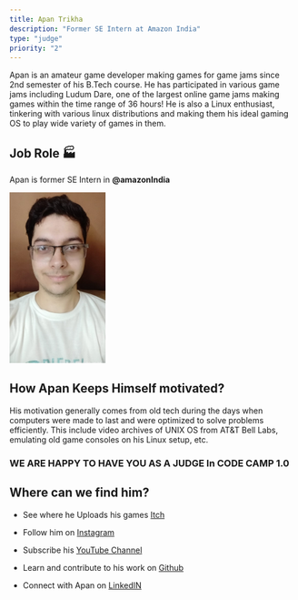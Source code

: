 ```yaml
---
title: Apan Trikha
description: "Former SE Intern at Amazon India"
type: "judge"
priority: "2"
---
```


Apan is an amateur game developer making games for game jams since 2nd semester of his B.Tech course. He has participated in various game jams including Ludum Dare, one of the largest online game jams making games within the time range of 36 hours! He is also a Linux enthusiast, tinkering with various linux distributions and making them his ideal gaming OS to play wide variety of games in them.

## Job Role 🏭

Apan is former SE Intern in **@amazonIndia**

<p Align="left">
<img src="../../JudgeAssets/ApanTrikha.png" alt="Apan-Trikha" />
</p>

## How Apan Keeps Himself motivated?

His motivation generally comes from old tech during the days when computers were made to last and were optimized to solve problems efficiently.
This include video archives of UNIX OS from AT&T Bell Labs, emulating old game consoles on his Linux setup, etc.

### WE ARE HAPPY TO HAVE YOU AS A JUDGE In CODE CAMP 1.0 

## Where can we find him? 

- See where he Uploads his games [Itch](https://pixeltrik.itch.io/)

- Follow him on [Instagram](https://www.instagram.com/pixeltrik07/)

- Subscribe his [YouTube Channel](https://www.youtube.com/channel/UCcG-iuhKrJNsIwpGt4fJUtA)

- Learn and contribute to his work on [Github](https://github.com/triko88)

- Connect with Apan on [LinkedIN](https://in.linkedin.com/in/apan-trikha-92737b159)